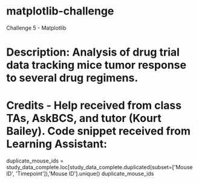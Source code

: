 # matplotlib-challenge
Challenge 5 - Matplotlib

# Description: Analysis of drug trial data tracking mice tumor response to several drug regimens. 

# Credits - Help received from class TAs, AskBCS, and tutor (Kourt Bailey). Code snippet received from Learning Assistant:
duplicate_mouse_ids = study_data_complete.loc[study_data_complete.duplicated(subset=['Mouse ID', 'Timepoint']),'Mouse ID'].unique()
duplicate_mouse_ids
  
